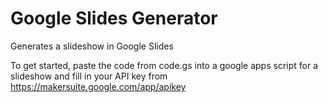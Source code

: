 # Google Slides Generator

Generates a slideshow in Google Slides

To get started, paste the code from code.gs into a google apps script for a slideshow and fill in your API key from https://makersuite.google.com/app/apikey
